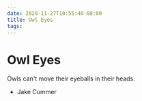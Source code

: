 ```yaml
---
date: 2020-11-27T10:55:40-08:00
title: Owl Eyes
tags: 
---
```


# Owl Eyes

Owls can't move their eyeballs in their heads.

- Jake Cummer
